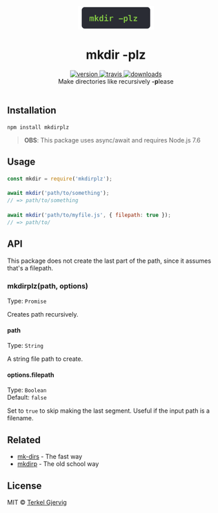<div align="center">
  <img src="https://github.com/terkelg/mkdirplz/raw/master/mkdirplz.gif" alt="mkdirplz" width="35%" height="auto" />
</div>

<h1 align="center">mkdir -plz</h1>

<div align="center">
  <a href="https://npmjs.org/package/mkdirplz">
    <img src="https://img.shields.io/npm/v/mkdirplz.svg" alt="version" />
  </a>
  <a href="https://travis-ci.org/terkelg/mkdirplz">
    <img src="https://img.shields.io/travis/terkelg/mkdirplz.svg" alt="travis" />
  </a>
  <a href="https://npmjs.org/package/mkdirplz">
    <img src="https://img.shields.io/npm/dm/mkdirplz.svg" alt="downloads" />
  </a>
</div>

<div align="center">Make directories like recursively <b>-p</b>lease</div>

<br />


## Installation

```
npm install mkdirplz
```

> **OBS**: This package uses async/await and requires Node.js 7.6

## Usage

```js
const mkdir = require('mkdirplz');

await mkdir('path/to/something');
// => path/to/something

await mkdir('path/to/myfile.js', { filepath: true });
// => path/to/
```

## API

This package does not create the last part of the path, since it assumes that's a filepath.

### mkdirplz(path, options)

Type: `Promise`

Creates path recursively.

#### path

Type: `String`

A string file path to create.

#### options.filepath

Type: `Boolean`<br/>
Default: `false`

Set to `true` to skip making the last segment.
Useful if the input path is a filename.



## Related
 - [mk-dirs](https://github.com/lukeed/mk-dirs) - The fast way
 - [mkdirp](https://github.com/substack/node-mkdirp) - The old school way


## License

MIT © [Terkel Gjervig](https://terkel.com)
